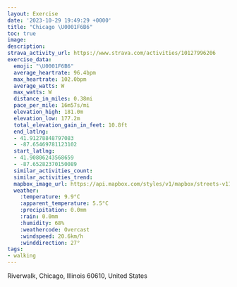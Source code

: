 ```yaml
---
layout: Exercise
date: '2023-10-29 19:49:29 +0000'
title: "Chicago \U0001F6B6"
toc: true
image:
description:
strava_activity_url: https://www.strava.com/activities/10127996206
exercise_data:
  emoji: "\U0001F6B6"
  average_heartrate: 96.4bpm
  max_heartrate: 102.0bpm
  average_watts: W
  max_watts: W
  distance_in_miles: 0.38mi
  pace_per_mile: 16m57s/mi
  elevation_high: 181.0m
  elevation_low: 177.2m
  total_elevation_gain_in_feet: 10.8ft
  end_latlng:
  - 41.91278848797083
  - -87.65469781123102
  start_latlng:
  - 41.90806243568659
  - -87.65282370150089
  similar_activities_count:
  similar_activities_trend:
  mapbox_image_url: https://api.mapbox.com/styles/v1/mapbox/streets-v11/static/path-5+787af2-1.0(aqx~Fvw~uOg%40%3FG%40IFO%40s%40GQ%3F%5BFIJUJQXa%40Xs%40z%40),pin-s-s+e5b22e(-87.65324,41.91009),pin-s-f+89ae00(-87.65398,41.91162999999999)/auto/800x800?access_token=pk.eyJ1Ijoiam9zaGJlY2ttYW4iLCJhIjoiY205eWR2aDd1MWZ6djJrbXc4a3M0bWZleiJ9.XiG9OWkNcZk2QzjJbxLB4A
  weather:
    :temperature: 9.9°C
    :apparent_temperature: 5.5°C
    :precipitation: 0.0mm
    :rain: 0.0mm
    :humidity: 68%
    :weathercode: Overcast
    :windspeed: 20.6km/h
    :winddirection: 27°
tags:
- walking
---
```

Riverwalk, Chicago, Illinois 60610, United States
